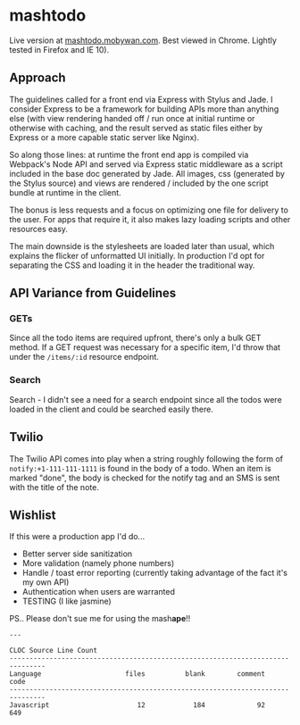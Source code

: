 # mashtodo

Live version at [mashtodo.mobywan.com](http://mashtodo.mobywan.com). Best viewed in Chrome. Lightly tested in Firefox and IE 10).

## Approach

The guidelines called for a front end via Express with Stylus and Jade. I consider Express to be a framework for building APIs more than anything else (with view rendering handed off / run once at initial runtime or otherwise with caching, and the result served as static files either by Express or a more capable static server like Nginx).

So along those lines: at runtime the front end app is compiled via Webpack's Node API and served via Express static middleware as a script included in the base doc generated by Jade. All images, css (generated by the Stylus source) and views are rendered / included by the one script bundle at runtime in the client.

The bonus is less requests and a focus on optimizing one file for delivery to the user. For apps that require it, it also makes lazy loading scripts and other resources easy.

The main downside is the stylesheets are loaded later than usual, which explains the flicker of unformatted UI initially. In production I'd opt for separating the CSS and loading it in the header the traditional way.

## API Variance from Guidelines

### GETs

Since all the todo items are required upfront, there's only a bulk GET method. If a GET request was necessary for a specific item, I'd throw that under the `/items/:id` resource endpoint.

### Search

Search - I didn't see a need for a search endpoint since all the todos were loaded in the client and could be searched easily there.

## Twilio

The Twilio API comes into play when a string roughly following the form of `notify:+1-111-111-1111` is found in the body of a todo. When an item is marked "done", the body is checked for the notify tag and an SMS is sent with the title of the note.

## Wishlist

If this were a production app I'd do...

*   Better server side sanitization
*   More validation (namely phone numbers)
*   Handle / toast error reporting (currently taking advantage of the fact it's my own API)
*   Authentication when users are warranted
*   TESTING (I like jasmine)

PS.. Please don't sue me for using the mash**ape**!!
```
---

CLOC Source Line Count
-------------------------------------------------------------------------------
Language                     files          blank        comment           code
-------------------------------------------------------------------------------
Javascript                      12            184             92            649
```
